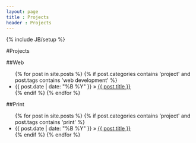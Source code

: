 ```yaml
---
layout: page
title : Projects
header : Projects
---
```

{% include JB/setup %}

#Projects

##Web
<ul class="posts">
{% for post in site.posts %}
    {% if post.categories contains 'project' and post.tags contains 'web development' %}
        <li><span>{{ post.date | date: "%B %Y" }}</span> &raquo; <a href="{{ BASE_PATH }}{{ post.url }}">{{ post.title }}</a></li>
    {% endif %}
{% endfor %}
</ul>

##Print
<ul class="posts">
{% for post in site.posts %}
    {% if post.categories contains 'project' and post.tags contains 'print' %}
        <li><span>{{ post.date | date: "%B %Y" }}</span> &raquo; <a href="{{ BASE_PATH }}{{ post.url }}">{{ post.title }}</a></li>
    {% endif %}
{% endfor %}
</ul>